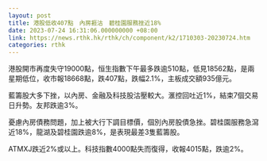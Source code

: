 ```yaml
---
layout: post
title: 港股低收407點　內房捱沽　碧桂園服務挫近18%
date: 2023-07-24 16:31:06.000000000 +08:00
link: https://news.rthk.hk/rthk/ch/component/k2/1710303-20230724.htm
categories: rthk
---
```


港股開市再度失守19000點，恒生指數下午最多跌逾510點，低見18562點，是兩星期低位，收市報18668點，跌407點，跌幅2.1%，主板成交額935億元。

藍籌股大多下挫，以內房、金融及科技股沽壓較大。滙控回吐近1%，結束7個交易日升勢。友邦跌逾3%。

憂慮內房債務問題，加上被大行下調目標價，個別內房股債急挫。碧桂園服務急瀉近18%，龍湖及碧桂園跌逾8%，是表現最差3隻藍籌股。

ATMXJ跌近2%或以上。科技指數4000點失而復得，收報4015點，跌逾2%。
